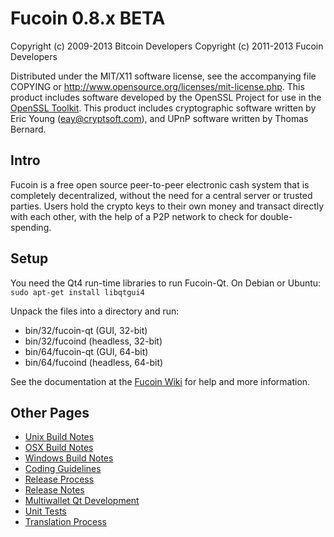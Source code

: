 Fucoin 0.8.x BETA
====================

Copyright (c) 2009-2013 Bitcoin Developers
Copyright (c) 2011-2013 Fucoin Developers

Distributed under the MIT/X11 software license, see the accompanying
file COPYING or http://www.opensource.org/licenses/mit-license.php.
This product includes software developed by the OpenSSL Project for use in the [OpenSSL Toolkit](http://www.openssl.org/). This product includes
cryptographic software written by Eric Young ([eay@cryptsoft.com](mailto:eay@cryptsoft.com)), and UPnP software written by Thomas Bernard.


Intro
---------------------
Fucoin is a free open source peer-to-peer electronic cash system that is
completely decentralized, without the need for a central server or trusted
parties.  Users hold the crypto keys to their own money and transact directly
with each other, with the help of a P2P network to check for double-spending.


Setup
---------------------
You need the Qt4 run-time libraries to run Fucoin-Qt. On Debian or Ubuntu:
	`sudo apt-get install libqtgui4`

Unpack the files into a directory and run:

- bin/32/fucoin-qt (GUI, 32-bit)
- bin/32/fucoind (headless, 32-bit)
- bin/64/fucoin-qt (GUI, 64-bit)
- bin/64/fucoind (headless, 64-bit)

See the documentation at the [Fucoin Wiki](http://fucoin.info)
for help and more information.


Other Pages
---------------------
- [Unix Build Notes](build-unix.md)
- [OSX Build Notes](build-osx.md)
- [Windows Build Notes](build-msw.md)
- [Coding Guidelines](coding.md)
- [Release Process](release-process.md)
- [Release Notes](release-notes.md)
- [Multiwallet Qt Development](multiwallet-qt.md)
- [Unit Tests](unit-tests.md)
- [Translation Process](translation_process.md)
